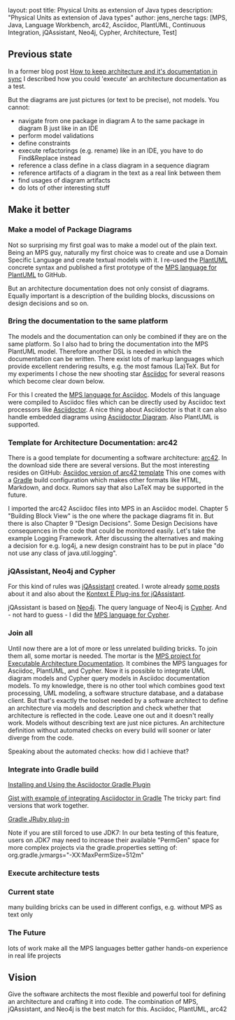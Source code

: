 layout: post
title: Physical Units as extension of Java types
description: "Physical Units as extension of Java types"
author: jens_nerche
tags: [MPS, Java, Language Workbench, arc42, Asciidoc, PlantUML, Continuous Integration, jQAssistant, Neo4j, Cypher, Architecture, Test]


## Previous state
In a former blog post
[How to keep architecture and it's documentation in sync](http://techblog.kontext-e.de/keeping-architecture-and-doc-in-sync/)
I described how you could 'execute' an architecture documentation as a test.

But the diagrams are just pictures (or text to be precise), not models. You cannot:
* navigate from one package in diagram A to the same package in diagram B just like in an IDE
* perform model validations
* define constraints
* execute refactorings (e.g. rename) like in an IDE, you have to do Find&Replace instead
* reference a class define in a class diagram in a sequence diagram
* reference artifacts of a diagram in the text as a real link between them
* find usages of diagram artifacts
* do lots of other interesting stuff

## Make it better

### Make a model of Package Diagrams
Not so surprising my first goal was to make a model out of the plain text. Being an MPS guy,
naturally my first choice was to create and use a Domain Specific Language and create textual models with it.
I re-used the [PlantUML](http://plantuml.com/) concrete syntax and published a first prototype of the
[MPS language for PlantUML](https://github.com/kontext-e/mps-plantuml) to GitHub.

But an architecture documentation does not only consist of diagrams. Equally important is a description
of the building blocks, discussions on design decisions and so on. 

### Bring the documentation to the same platform
The models and the documentation can only be combined if they are on the same platform. So I also had to bring
the documentation into the MPS PlantUML model. Therefore another DSL is needed in which the documentation can
be written. There exist lots of markup languages which provide excellent rendering results, e.g. the most famous (La)TeX.
But for my experiments I chose the new shooting star [Asciidoc](http://asciidoc.org/) for several reasons which 
become clear down below.

For this I created the [MPS language for Asciidoc](https://github.com/kontext-e/mps-asciidoc). Models of this
language were compiled to Asciidoc files which can be directly used by Asciidoc text processors like
[Asciidoctor](http://asciidoctor.org). A nice thing about Asciidoctor is that it can also handle embedded
diagrams using [Asciidoctor Diagram](http://asciidoctor.org/docs/asciidoctor-diagram/). Also PlantUML is supported.

### Template for Architecture Documentation: arc42
There is a good template for documenting a software architecture:
[arc42](http://confluence.arc42.org/display/LANDINGZON/landing+zone). 
In the download side there are several versions. But the most interesting resides on GitHub:
[Asciidoc version of arc42 template](https://github.com/arc42/arc42-template)
This one comes with a [Gradle](http://gradle.org) build configuration which makes other formats
like HTML, Markdown, and docx. Rumors say that also LaTeX may be supported in the future.

I imported the arc42 Asciidoc files into MPS in an Asciidoc model. Chapter 5 "Building Block View" is the one
where the package diagrams fit in. But there is also Chapter 9 "Design Decisions". Some Design Decisions
have consequences in the code that could be monitored easily. Let's take the example Logging Framework. After
discussing the alternatives and making a decision for e.g. log4j, a new design constraint has to be put in place
"do not use any class of java.util.logging".

### jQAssistant, Neo4j and Cypher
For this kind of rules was [jQAssistant](http://jqassistant.org) created. I wrote already 
[some posts](http://techblog.kontext-e.de/tags/#jQAssistant) about
it and also about the [Kontext E Plug-ins for jQAssistant](https://github.com/kontext-e/jqassistant-plugins).

jQAssistant is based on [Neo4j](http://neo4j.com/). The query language of Neo4j is [Cypher](http://neo4j.com/docs/stable/cypher-query-lang.html).
And - not hard to guess - I did the [MPS language for Cypher](https://github.com/jensnerche/mps-cypherquerylanguage).

### Join all
Until now there are a lot of more or less unrelated building bricks. To join them all, some mortar is needed. 
The mortar is the [MPS project for Executable Architecture Documentation](https://github.com/kontext-e/mps-ead).
It combines the MPS languages for Asciidoc, PlantUML, and Cypher. Now it is possible to integrate UML diagram models 
and Cypher query models in Asciidoc documentation models. To my knowledge, there is no other tool which combines
good text processing, UML modeling, a software structure database, and a database client. But that's exactly the
toolset needed by a software architect to define an architecture via models and description and check whether 
that architecture is reflected in the code. Leave one out and it doesn't really work. Models without describing 
text are just nice pictures. An architecture definition without automated checks on every build will sooner or later
diverge from the code.

Speaking about the automated checks: how did I achieve that?

### Integrate into Gradle build
[Installing and Using the Asciidoctor Gradle Plugin](http://asciidoctor.org/docs/asciidoctor-gradle-plugin/)

[Gist with example of integrating Asciidoctor in Gradle](https://gist.github.com/aalmiray/7369b977a68baca32e13)
The tricky part: find versions that work together.

[Gradle JRuby plug-in](http://jruby-gradle.org)

Note if you are still forced to use JDK7:
In our beta testing of this feature, users on JDK7 may need to increase their available "PermGen" space for more complex projects via the gradle.properties setting of: org.gradle.jvmargs="-XX:MaxPermSize=512m"

### Execute architecture tests



### Current state
many building bricks
can be used in different configs, e.g. without MPS as text only 


### The Future
lots of work
make all the MPS languages better
gather hands-on experience in real life projects


## Vision
Give the software architects the most flexible and powerful tool for defining an architecture and crafting it into code.
The combination of MPS, jQAssistant, and Neo4j is the best match for this. 
Asciidoc, PlantUML, arc42


